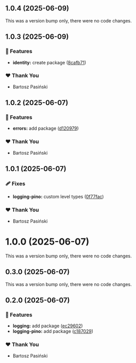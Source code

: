 ## 1.0.4 (2025-06-09)

This was a version bump only, there were no code changes.

## 1.0.3 (2025-06-09)

### 🚀 Features

- **identity:** create package ([8cafb71](https://github.com/CodeNet-pl/NodeJS/commit/8cafb71))

### ❤️ Thank You

- Bartosz Pasiński

## 1.0.2 (2025-06-07)

### 🚀 Features

- **errors:** add package ([d120979](https://github.com/CodeNet-pl/NodeJS/commit/d120979))

### ❤️ Thank You

- Bartosz Pasiński

## 1.0.1 (2025-06-07)

### 🩹 Fixes

- **logging-pino:** custom level types ([0f77fac](https://github.com/CodeNet-pl/NodeJS/commit/0f77fac))

### ❤️ Thank You

- Bartosz Pasiński

# 1.0.0 (2025-06-07)

This was a version bump only, there were no code changes.

## 0.3.0 (2025-06-07)

This was a version bump only, there were no code changes.

## 0.2.0 (2025-06-07)

### 🚀 Features

- **logging:** add package ([ec29602](https://github.com/CodeNet-pl/NodeJS/commit/ec29602))
- **logging-pino:** add package ([c187029](https://github.com/CodeNet-pl/NodeJS/commit/c187029))

### ❤️ Thank You

- Bartosz Pasiński